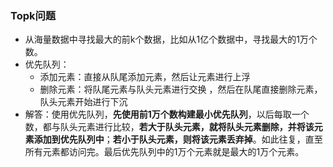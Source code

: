 ### Topk问题
- 从海量数据中寻找最大的前k个数据，比如从1亿个数据中，寻找最大的1万个数。
- 优先队列：
  - 添加元素：直接从队尾添加元素，然后让元素进行上浮
  - 删除元素：将队尾元素与队头元素进行交换 ，然后在队尾直接删除元素，队头元素开始进行下沉 
- 解答：使用优先队列，**先使用前1万个数构建最小优先队列**，以后每取一个数，都与队头元素进行比较，**若大于队头元素，就将队头元素删除，并将该元素添加到优先队列中**；**若小于队头元素，则将该元素丢弃掉**。如此往复，直至所有元素都访问完。最后优先队列中的1万个元素就是最大的1万个元素。